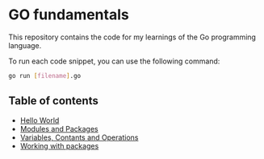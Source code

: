 # GO fundamentals

This repository contains the code for my learnings of the Go programming language.

To run each code snippet, you can use the following command:

```bash
go run [filename].go
```

## Table of contents

- [Hello World](app.go)
- [Modules and Packages](./01-essentials/README.md)
- [Variables, Contants and Operations](./investment-calculator/investment_calculator.go)
- [Working with packages](./02-packages/README.md)
